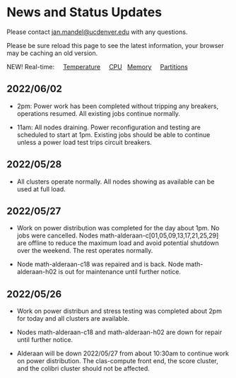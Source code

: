 # News and Status Updates

Please contact jan.mandel@ucdenver.edu with any questions.

Please be sure reload this page to see the latest information, your browser may be caching an old version.

NEW! Real-time:  &nbsp;  &nbsp; [Temperature](https://demo.openwfm.org/web/alderaan/temp.txt) &nbsp; &nbsp; [CPU](https://demo.openwfm.org/web/alderaan/cpu.txt) &nbsp; [Memory](https://demo.openwfm.org/web/alderaan/mem.txt) &nbsp; &nbsp; [Partitions](https://demo.openwfm.org/web/alderaan/sinfo.txt)

## 2022/06/02

* 2pm: Power work has been completed without tripping any breakers, operations resumed. All existing jobs continue normally.

* 11am: All nodes draining. Power reconfiguration and testing are scheduled to start at 1pm. Existing jobs should be able to continue unless a power load test trips circuit breakers.

## 2022/05/28

* All clusters operate normally. All nodes showing as available can be used at full load. 

## 2022/05/27 

* Work on power distribution was completed for the day about 1pm. No jobs were cancelled. Nodes math-alderaan-c[01,05,09,13,17,21,25,29] are offline to reduce the maximum load and avoid potential shutdown over the weekend.  The rest operates normally.

* Node math-alderaan-c18 was repaired and is back. Node math-alderaan-h02 is out for maintenance until further notice. 

## 2022/05/26
* Work on power distribun and stress testing was completed about 2pm for today and all clusters are available.

* Nodes math-alderaan-c18 and math-alderaan-h02 are down for repair until further notice.

* Alderaan will be down 2022/05/27 from about 10:30am to continue work on power distribution. The clas-compute front end, the score cluster, and the colibri cluster should not be affected.
